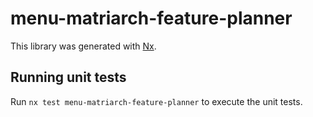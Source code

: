 # menu-matriarch-feature-planner

This library was generated with [Nx](https://nx.dev).

## Running unit tests

Run `nx test menu-matriarch-feature-planner` to execute the unit tests.
